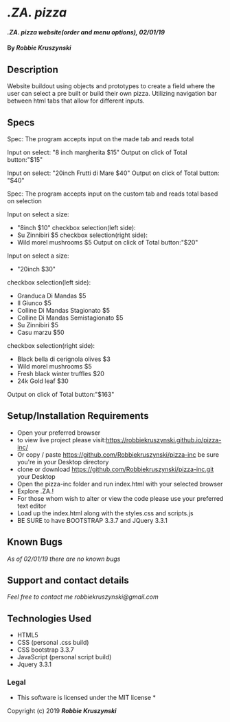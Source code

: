 # _.ZA. pizza_

#### _.ZA. pizza website(order and menu options), 02/01/19_

#### By _**Robbie Kruszynski**_

## Description

Website buildout using objects and prototypes to create a field where the user can select a pre built or
build their own pizza. Utilizing navigation bar between html tabs that allow for different inputs.  

## Specs

Spec: The program accepts input on the made tab and reads total

Input on select: "8 inch margherita $15"
Output on click of Total button:"$15"

Input on select: "20inch Frutti di Mare $40"
Output on click of Total button: "$40"

Spec: The program accepts input on the custom tab and reads total based on selection

Input on select a size:
* "8inch $10"
checkbox selection(left side):  
* Su Zinnibiri $5
checkbox selection(right side):
* Wild morel mushrooms $5
Output on click of Total button:"$20"

Input on select a size:
* "20inch $30"

checkbox selection(left side):
* Granduca Di Mandas $5
* Il Giunco $5
* Colline Di Mandas Stagionato $5
* Colline Di Mandas Semistagionato $5
* Su Zinnibiri $5
* Casu marzu $50

checkbox selection(right side):
* Black bella di cerignola olives $3
*  Wild morel mushrooms $5
*  Fresh black winter truffles $20
*  24k Gold leaf $30

Output on click of Total button:"$163"


## Setup/Installation Requirements

* Open your preferred browser
* to view live project please visit:https://robbiekruszynski.github.io/pizza-inc/
* Or copy / paste https://github.com/Robbiekruszynski/pizza-inc be sure you're in your Desktop directory
* clone or download https://github.com/Robbiekruszynski/pizza-inc.git your Desktop
* Open the pizza-inc folder and run index.html with your selected browser
* Explore .ZA.!
* For those whom wish to alter or view the code please use your preferred text editor
* Load up the index.html along with the styles.css and scripts.js
* BE SURE to have BOOTSTRAP 3.3.7 and JQuery 3.3.1

## Known Bugs

_As of 02/01/19 there are no known bugs_

## Support and contact details

_Feel free to contact me robbiekruszynski@gmail.com_

## Technologies Used
* HTML5
* CSS (personal .css build)
* CSS bootstrap 3.3.7
* JavaScript (personal script build)
* Jquery 3.3.1

### Legal

* This software is licensed under the MIT license *

Copyright (c) 2019 **_Robbie Kruszynski_**
